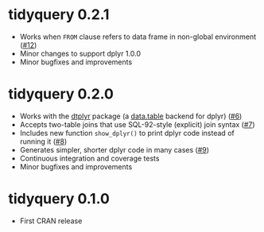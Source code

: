 # tidyquery 0.2.1

* Works when `FROM` clause refers to data frame in non-global environment ([#12](https://github.com/ianmcook/tidyquery/issues/12))
* Minor changes to support dplyr 1.0.0
* Minor bugfixes and improvements

# tidyquery 0.2.0

* Works with the [dtplyr](https://dtplyr.tidyverse.org/) package (a [data.table](http://r-datatable.com/) backend for dplyr) ([#6](https://github.com/ianmcook/tidyquery/issues/6))
* Accepts two-table joins that use SQL-92-style (explicit) join syntax ([#7](https://github.com/ianmcook/tidyquery/issues/7))
* Includes new function `show_dplyr()` to print dplyr code instead of running it ([#8](https://github.com/ianmcook/tidyquery/issues/8))
* Generates simpler, shorter dplyr code in many cases ([#9](https://github.com/ianmcook/tidyquery/issues/9))
* Continuous integration and coverage tests
* Minor bugfixes and improvements

# tidyquery 0.1.0

* First CRAN release
